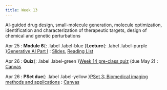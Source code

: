 ```yaml
---
title: Week 13
---
```


AI-guided drug design, small-molecule generation, molecule optimization, identification and characterization of therapeutic targets, design of chemical and genetic perturbations

Apr 25
: **Module 6**{: .label .label-blue }**Lecture**{: .label .label-purple }[Generative AI Part I](/BMI702/lectures/module6/week13)
  : [Slides](#), [Reading List](/BMI702/lectures/module6/week13)

Apr 26
: **Quiz**{: .label .label-green }[Week 14 pre-class quiz](#) (due May 2)
  : [Canvas](https://canvas.harvard.edu/courses/134015)

Apr 26
: **PSet due**{: .label .label-yellow }[PSet 3: Biomedical imaging methods and applications](#)
  : [Canvas](https://canvas.harvard.edu/courses/134015)
